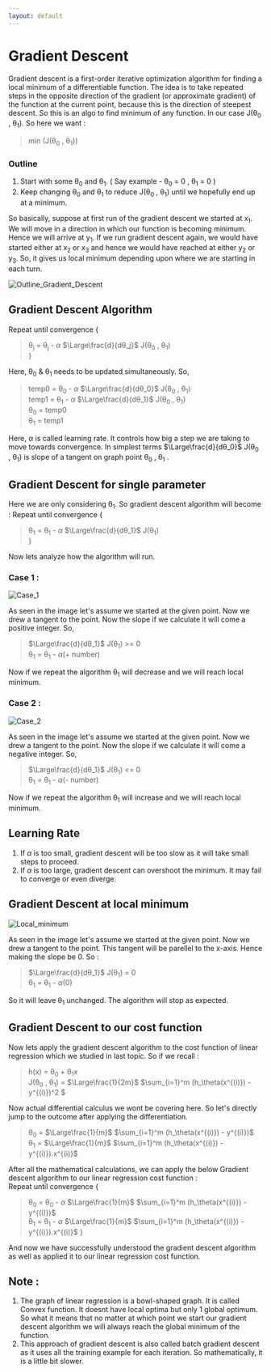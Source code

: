 ```yaml
---
layout: default
---
```



 <script type="text/x-mathjax-config">
    MathJax.Hub.Config({
      tex2jax: {
        skipTags: ['script', 'noscript', 'style', 'textarea', 'pre'],
        inlineMath: [['$','$']]
      }
    });
  </script>
  <script src="https://cdn.mathjax.org/mathjax/latest/MathJax.js?config=TeX-AMS-MML_HTMLorMML" type="text/javascript"></script> 

# Gradient Descent

Gradient descent is a first-order iterative optimization algorithm for finding a local minimum of a differentiable function. The idea is to take repeated steps in the opposite direction of the gradient (or approximate gradient) of the function at the current point, because this is the direction of steepest descent. So this is an algo to find minimum of any function. In our case J(θ<sub>0</sub> , θ<sub>1</sub>). So here we want :
> min (J(θ<sub>0</sub> , θ<sub>1</sub>))

### Outline

1. Start with some θ<sub>0</sub> and θ<sub>1</sub>. ( Say example - θ<sub>0</sub> = 0 , θ<sub>1</sub> = 0 )
2. Keep changing θ<sub>0</sub> and θ<sub>1</sub> to reduce J(θ<sub>0</sub> , θ<sub>1</sub>) until we hopefully end up at a minimum.

So basically, suppose at first run of the gradient descent we started at x<sub>1</sub>. We will move in a direction in which our function is becoming minimum. Hence we will arrive at y<sub>1</sub>. If we run gradient descent again, we would have started either at x<sub>2</sub> or x<sub>3</sub> and hence we would have reached at either y<sub>2</sub> or y<sub>3</sub>. So, it gives us local minimum depending upon where we are starting in each turn.

![Outline_Gradient_Descent](https://m3verma.github.io/Machine_Learning/Coursera_AndrewNG_Course/Images/Gradient_Descent/3_Outline.png)

## Gradient Descent Algorithm

Repeat until convergence {
> θ<sub>j</sub> = θ<sub>j</sub> - $\alpha$ $\Large\frac{d}{dθ_j}$ J(θ<sub>0</sub> , θ<sub>1</sub>) <br>
}

Here, θ<sub>0</sub> & θ<sub>1</sub> needs to be updated simultaneously. So,
> temp0 = θ<sub>0</sub> - $\alpha$ $\Large\frac{d}{dθ_0}$ J(θ<sub>0</sub> , θ<sub>1</sub>) <br>
> temp1 = θ<sub>1</sub> - $\alpha$ $\Large\frac{d}{dθ_1}$ J(θ<sub>0</sub> , θ<sub>1</sub>) <br>
> θ<sub>0</sub> = temp0 <br>
> θ<sub>1</sub> = temp1

Here, $\alpha$ is called learning rate. It controls how big a step we are taking to move towards convergence. In simplest terms $\Large\frac{d}{dθ_0}$ J(θ<sub>0</sub> , θ<sub>1</sub>) is slope of a tangent on graph point θ<sub>0</sub> , θ<sub>1</sub> .

## Gradient Descent for single parameter

Here we are only considering θ<sub>1</sub>. So gradient descent algorithm will become :
Repeat until convergence {
> θ<sub>1</sub> = θ<sub>1</sub> - $\alpha$ $\Large\frac{d}{dθ_1}$ J(θ<sub>1</sub>) <br>
}

Now lets analyze how the algorithm will run.

### Case 1 :

![Case_1](https://m3verma.github.io/Machine_Learning/Coursera_AndrewNG_Course/Images/Gradient_Descent/Case_1.png)

As seen in the image let's assume we started at the given point. Now we drew a tangent to the point. Now the slope if we calculate it will come a positive integer. So,
> $\Large\frac{d}{dθ_1}$ J(θ<sub>1</sub>) >= 0 <br>
> θ<sub>1</sub> = θ<sub>1</sub> - $\alpha$(+ number)

Now if we repeat the algorithm θ<sub>1</sub> will decrease and we will reach local minimum.

### Case 2 :

![Case_2](https://m3verma.github.io/Machine_Learning/Coursera_AndrewNG_Course/Images/Gradient_Descent/Case_2.png)

As seen in the image let's assume we started at the given point. Now we drew a tangent to the point. Now the slope if we calculate it will come a negative integer. So,
> $\Large\frac{d}{dθ_1}$ J(θ<sub>1</sub>) <= 0 <br>
> θ<sub>1</sub> = θ<sub>1</sub> - $\alpha$(- number)

Now if we repeat the algorithm θ<sub>1</sub> will increase and we will reach local minimum.

## Learning Rate

1. If $\alpha$ is too small, gradient descent will be too slow as it will take small steps to proceed.
2. If $\alpha$ is too large, gradient descent can overshoot the minimum. It may fail to converge or even diverge.

## Gradient Descent at local minimum

![Local_minimum](https://m3verma.github.io/Machine_Learning/Coursera_AndrewNG_Course/Images/Gradient_Descent/Local_minimum.png)

As seen in the image let's assume we started at the given point. Now we drew a tangent to the point. This tangent will be parellel to the x-axis. Hence making the slope be 0. So :
> $\Large\frac{d}{dθ_1}$ J(θ<sub>1</sub>) = 0 <br>
> θ<sub>1</sub> = θ<sub>1</sub> - $\alpha$(0)
 
So it will leave θ<sub>1</sub> unchanged. The algorithm will stop as expected.

## Gradient Descent to our cost function

Now lets apply the gradient descent algorithm to the cost function of linear regression which we studied in last topic. So if we recall :
> h(x) = θ<sub>0</sub> + θ<sub>1</sub>x <br>
> J(θ<sub>0</sub> , θ<sub>1</sub>) = $\Large\frac{1}{2m}$ $\sum_{i=1}^m (h_\theta(x^{(i)}) - y^{(i)})^2 $

Now actual differential calculus we wont be covering here. So let's directly jump to the outcome after applying the differentiation.
> θ<sub>0</sub> = $\Large\frac{1}{m}$ $\sum_{i=1}^m (h_\theta(x^{(i)}) - y^{(i)})$ <br>
> θ<sub>1</sub> = $\Large\frac{1}{m}$ $\sum_{i=1}^m (h_\theta(x^{(i)}) - y^{(i)}).x^{(i)}$

After all the mathematical calculations, we can apply the below Gradient descent algorithm to our linear regression cost function :<br>
Repeat until convergence {
> θ<sub>0</sub> = θ<sub>0</sub> - $\alpha$ $\Large\frac{1}{m}$ $\sum_{i=1}^m (h_\theta(x^{(i)}) - y^{(i)})$ <br>
> θ<sub>1</sub> = θ<sub>1</sub> - $\alpha$ $\Large\frac{1}{m}$ $\sum_{i=1}^m (h_\theta(x^{(i)}) - y^{(i)}).x^{(i)}$
}

And now we have successfully understood the gradient descent algorithm as well as applied it to our linear regression cost function.

## Note :

1. The graph of linear regression is a bowl-shaped graph. It is called Convex function. It doesnt have local optima but only 1 global optimum. So what it means that no matter at which point we start our gradient descent algorithm we will always reach the global minimum of the function.
2. This approach of gradient descent is also called batch gradient descent as it uses all the training example for each iteration. So mathematically, it is a little bit slower. 
